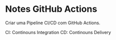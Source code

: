 # Notes GitHub Actions

Criar uma Pipeline CI/CD com GitHub Actions.

CI: Continouns Integration
CD: Continouns Delivery

